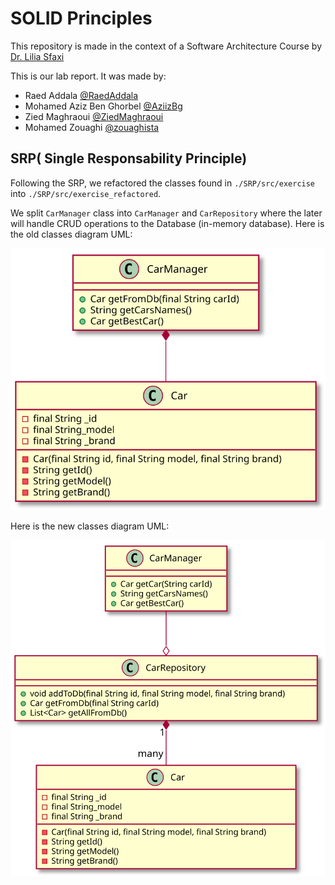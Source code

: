# SOLID Principles

This repository is made in the context of a Software Architecture Course by [Dr. Lilia Sfaxi](https://insatunisia.github.io/TP-ArchLog/tp1/)

This is our lab  report. It was made by:

- Raed Addala [@RaedAddala](https://www.github.com/RaedAddala)
- Mohamed Aziz Ben Ghorbel [@AziizBg](https://www.github.com/AziizBg)
- Zied Maghraoui [@ZiedMaghraoui](https://www.github.com/ZiedMaghraoui)
- Mohamed Zouaghi [@zouaghista](https://www.github.com/zouaghista)

## SRP( Single Responsability Principle)

Following the SRP, we refactored the classes found in `./SRP/src/exercise` into `./SRP/src/exercise_refactored`.

We split `CarManager` class into `CarManager` and `CarRepository` where the later will handle CRUD operations to the Database (in-memory database).
Here is the old classes diagram UML:
<!--
@startuml oldSRPDiagram
class CarManager {
    + Car getFromDb(final String carId)
    + String getCarsNames()
    + Car getBestCar()
}
class Car{
    - final String _id
    - final String_model
    - final String _brand
- Car(final String id, final String model, final String brand)
- String getId()
- String getModel()
- String getBrand()
}
CarManager *-- Car
@enduml
-->
![oldSRPDiagram](./oldSRPDiagram.svg)

Here is the new classes diagram UML:
<!--
@startuml newSRPDiagram
class CarManager {
    + Car getCar(String carId)
    + String getCarsNames()
    + Car getBestCar()
}
class CarRepository{
    + void addToDb(final String id, final String model, final String brand)
    + Car getFromDb(final String carId)
    + List<Car> getAllFromDb()
}
class Car{
    - final String _id
    - final String_model
    - final String _brand
- Car(final String id, final String model, final String brand)
- String getId()
- String getModel()
- String getBrand()
}
CarRepository "1" *-- "many" Car
CarManager --o CarRepository
@enduml
-->

![newSRPDiagram](./newSRPDiagram.svg)
